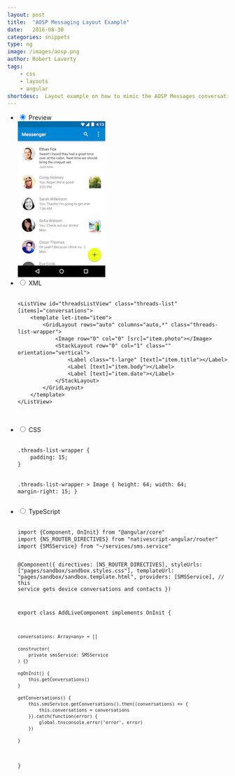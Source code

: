 ```yaml
---
layout: post
title:  "AOSP Messaging Layout Example"
date:   2016-08-30
categories: snippets
type: ng
image: /images/aosp.png
author: Robert Laverty
tags: 
    - css
    - layouts
    - angular
shortdesc: 	Layout example on how to mimic the AOSP Messages conversation layout on Android
---
```

<ul class="tabs clearfix">
<li>
    <input type="radio" name="tabs" id="tab1" checked />
    <label for="tab1">Preview</label>
    <div id="tab-content1" class="tab-content">
        <img src="/images/aosp.png">
    </div>
</li>
<li>
    <input type="radio" name="tabs" id="tab2" />
    <label for="tab2">XML</label>
    <div id="tab-content2" class="tab-content">
      <pre class="language-html">
        <code>
&#x3C;ListView id=&#x22;threadsListView&#x22; class=&#x22;threads-list&#x22; [items]=&#x22;conversations&#x22;&#x3E;
    &#x3C;template let-item=&#x22;item&#x22;&#x3E;
        &#x3C;GridLayout rows=&#x22;auto&#x22; columns=&#x22;auto,*&#x22; class=&#x22;threads-list-wrapper&#x22;&#x3E;
            &#x3C;Image row=&#x22;0&#x22; col=&#x22;0&#x22; [src]=&#x22;item.photo&#x22;&#x3E;&#x3C;/Image&#x3E;
            &#x3C;StackLayout row=&#x22;0&#x22; col=&#x22;1&#x22; class=&#x22;&#x22; orientation=&#x22;vertical&#x22;&#x3E;
                &#x3C;Label class=&#x22;t-large&#x22; [text]=&#x22;item.title&#x22;&#x3E;&#x3C;/Label&#x3E;
                &#x3C;Label [text]=&#x22;item.body&#x22;&#x3E;&#x3C;/Label&#x3E;
                &#x3C;Label [text]=&#x22;item.date&#x22;&#x3E;&#x3C;/Label&#x3E;
            &#x3C;/StackLayout&#x3E;
        &#x3C;/GridLayout&#x3E;
    &#x3C;/template&#x3E;
&#x3C;/ListView&#x3E;
		</code>
  </pre>
</div>
</li>     
<li>
    <input type="radio" name="tabs" id="tab3" />
    <label for="tab3">CSS</label>
    <div id="tab-content3" class="tab-content">
      <pre class="language-javascript">
  <code>
.threads-list-wrapper {
    padding: 15;
}

.threads-list-wrapper > Image {
    height: 64;
    width: 64;
    margin-right: 15;
}
   </code>
  </pre>
</div>
</li>
<li>
    <input type="radio" name="tabs" id="tab4" />
    <label for="tab4">TypeScript</label>
    <div id="tab-content4" class="tab-content">
      <pre class="language-javascript">
  <code>
import {Component, OnInit} from "@angular/core"
import {NS_ROUTER_DIRECTIVES} from "nativescript-angular/router"
import {SMSService} from "~/services/sms.service"



@Component({
	directives: [NS_ROUTER_DIRECTIVES],
	styleUrls: ["pages/sandbox/sandbox.styles.css"],
	templateUrl: "pages/sandbox/sandbox.template.html",
	providers: [SMSService], // this service gets device conversations and contacts
})

export class AddLiveComponent implements OnInit {

	conversations: Array<any> = []

	constructor(
		private smsService: SMSService
	) {}

	ngOnInit() {
		this.getConversations()
	}

	getConversations() {
		this.smsService.getConversations().then((conversations) => {
			this.conversations = conversations
		}).catch(function(error) {
			global.tnsconsole.error('error', error)
		})

	}

}
   </code>
  </pre>
</div>
</li>
</ul>
